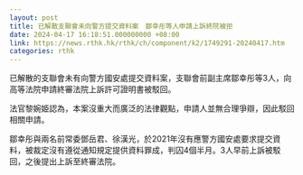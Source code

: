 ```yaml
---
layout: post
title: 已解散支聯會未向警方提交資料案　鄒幸彤等人申請上訴終院被拒
date: 2024-04-17 16:18:51.000000000 +08:00
link: https://news.rthk.hk/rthk/ch/component/k2/1749291-20240417.htm
categories: rthk
---
```


已解散的支聯會未有向警方國安處提交資料案，支聯會前副主席鄒幸彤等3人，向高等法院申請終審法院上訴許可證明書被駁回。

法官黎婉姫認為，本案沒重大而廣泛的法律觀點，申請人並無合理爭辯，因此駁回相關申請。

鄒幸彤與兩名前常委鄧岳君、徐漢光，於2021年沒有應警方國安處要求提交資料，被裁定沒有遵從通知規定提供資料罪成，判囚4個半月。3人早前上訴被駁回，之後提出上訴至終審法院。
